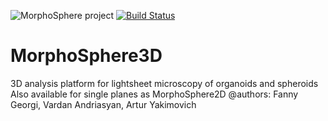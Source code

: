 ![MorphoSphere project](logo.png)
[![Build Status](https://travis-ci.org/morphosphere/MorphoSphere3D.svg?branch=master)](https://travis-ci.org/morphosphere/MorphoSphere3D)

# MorphoSphere3D


3D analysis platform for lightsheet microscopy of organoids and spheroids
Also available for single planes as MorphoSphere2D
@authors: Fanny Georgi, Vardan Andriasyan, Artur Yakimovich
